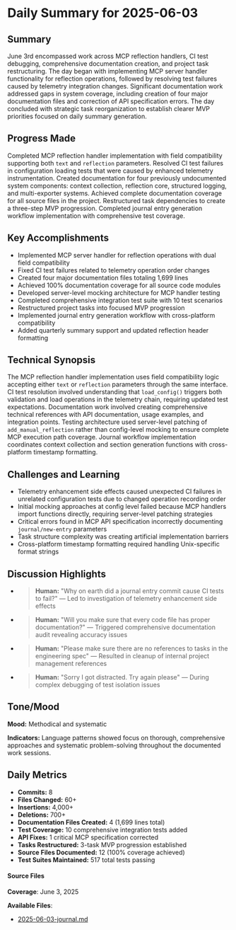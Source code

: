 # Daily Summary for 2025-06-03

## Summary

June 3rd encompassed work across MCP reflection handlers, CI test debugging, comprehensive documentation creation, and project task restructuring. The day began with implementing MCP server handler functionality for reflection operations, followed by resolving test failures caused by telemetry integration changes. Significant documentation work addressed gaps in system coverage, including creation of four major documentation files and correction of API specification errors. The day concluded with strategic task reorganization to establish clearer MVP priorities focused on daily summary generation.

## Progress Made

Completed MCP reflection handler implementation with field compatibility supporting both `text` and `reflection` parameters. Resolved CI test failures in configuration loading tests that were caused by enhanced telemetry instrumentation. Created documentation for four previously undocumented system components: context collection, reflection core, structured logging, and multi-exporter systems. Achieved complete documentation coverage for all source files in the project. Restructured task dependencies to create a three-step MVP progression. Completed journal entry generation workflow implementation with comprehensive test coverage.

## Key Accomplishments

- Implemented MCP server handler for reflection operations with dual field compatibility
- Fixed CI test failures related to telemetry operation order changes
- Created four major documentation files totaling 1,699 lines
- Achieved 100% documentation coverage for all source code modules
- Developed server-level mocking architecture for MCP handler testing
- Completed comprehensive integration test suite with 10 test scenarios
- Restructured project tasks into focused MVP progression
- Implemented journal entry generation workflow with cross-platform compatibility
- Added quarterly summary support and updated reflection header formatting

## Technical Synopsis

The MCP reflection handler implementation uses field compatibility logic accepting either `text` or `reflection` parameters through the same interface. CI test resolution involved understanding that `load_config()` triggers both validation and load operations in the telemetry chain, requiring updated test expectations. Documentation work involved creating comprehensive technical references with API documentation, usage examples, and integration points. Testing architecture used server-level patching of `add_manual_reflection` rather than config-level mocking to ensure complete MCP execution path coverage. Journal workflow implementation coordinates context collection and section generation functions with cross-platform timestamp formatting.

## Challenges and Learning

- Telemetry enhancement side effects caused unexpected CI failures in unrelated configuration tests due to changed operation recording order
- Initial mocking approaches at config level failed because MCP handlers import functions directly, requiring server-level patching strategies
- Critical errors found in MCP API specification incorrectly documenting `journal/new-entry` parameters
- Task structure complexity was creating artificial implementation barriers
- Cross-platform timestamp formatting required handling Unix-specific format strings

## Discussion Highlights

- > **Human:** "Why on earth did a journal entry commit cause CI tests to fail?" — Led to investigation of telemetry enhancement side effects

- > **Human:** "Will you make sure that every code file has proper documentation?" — Triggered comprehensive documentation audit revealing accuracy issues

- > **Human:** "Please make sure there are no references to tasks in the engineering spec" — Resulted in cleanup of internal project management references

- > **Human:** "Sorry I got distracted. Try again please" — During complex debugging of test isolation issues

## Tone/Mood

**Mood:** Methodical and systematic

**Indicators:** Language patterns showed focus on thorough, comprehensive approaches and systematic problem-solving throughout the documented work sessions.

## Daily Metrics

- **Commits:** 8
- **Files Changed:** 60+
- **Insertions:** 4,000+
- **Deletions:** 700+
- **Documentation Files Created:** 4 (1,699 lines total)
- **Test Coverage:** 10 comprehensive integration tests added
- **API Fixes:** 1 critical MCP specification corrected
- **Tasks Restructured:** 3-task MVP progression established
- **Source Files Documented:** 12 (100% coverage achieved)
- **Test Suites Maintained:** 517 total tests passing

#### Source Files

**Coverage**: June 3, 2025

**Available Files**:
- [2025-06-03-journal.md](daily/2025-06-03-journal.md) 